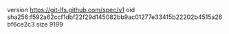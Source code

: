 version https://git-lfs.github.com/spec/v1
oid sha256:f592a62ccf1dbf22f29d145082bb9ac01277e33415b22202b4515a26bf6ce2c3
size 9199

